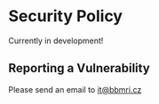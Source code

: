 # Security Policy
Currently in development!

## Reporting a Vulnerability

Please send an email to it@bbmri.cz
